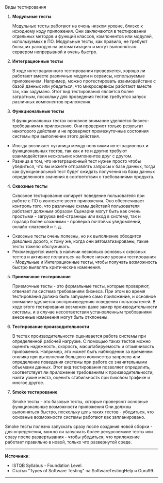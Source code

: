 Виды тестирования

1. **Модульные тесты**

    Модульные тесты работают на очень низком уровне, близко к исходному коду приложения.
    Они заключаются в тестировании отдельных методов и функций классов, компонентов или модулей, используемых в ПО.
    Модульные тесты, как правило, не требуют больших расходов на автоматизацию и могут выполняться сервером непрерывной и очень быстро.

2. **Интеграционные тесты**

    В ходе интеграционного тестирования проверяется, хорошо ли работают вместе различные модули и сервисы, используемые приложением.
    Например, можно протестировать взаимодействие с базой данных или убедиться, что микросервисы работают вместе так, как задумано.
    Этот вид тестирования является более затратным, поскольку для проведения тестов требуется запуск различных компонентов приложения.

3. **Функциональные тесты**

    В функциональных тестах основное внимание уделяется бизнес-требованиям к приложению.
    Они проверяют только результат некоторого действия и не проверяют промежуточные состояния системы при выполнении этого действия.

- Иногда возникает путаница между понятиями интеграционных и функциональных тестов, так как и те и другие требуют взаимодействия нескольких компонентов друг с другом.
- Разница в том, что интеграционный тест нужен просто чтобы убедиться, что вы можете отправлять запросы к базе данных, тогда как функциональный тест будет ожидать получения из базы данных определенного значения в соответствии с требованиями продукта.

4. **Сквозные тесты**

    Сквозное тестирование копирует поведение пользователя при работе с ПО в контексте всего приложения.
    Оно обеспечивает контроль того, что различные схемы действий пользователя работают должным образом
    Сценарии могут быть как очень простыми - загрузка веб-страницы или вход в систему, так и гораздо более сложными - проверка почтовых уведомлений, онлайн-платежей и т. д.

- Сквозные тесты очень полезны, но их выполнение обходится довольно дорого, к тому же, когда они автоматизированы, такие тесты тяжело обслуживать.
- Рекомендуется иметь в наличии несколько основных сквозных тестов и активнее полагаться на более низкие уровни тестирования - Модульные и Интеграционные тесты, чтобы получать возможность быстро выявлять критические изменения.

5. **Приемочное тестирование**

    Приемочные тесты - это формальные тесты, которые проверяют, отвечает ли система требованиям бизнеса.
    При этом во время тестирования должно быть запущено само приложение, и основное внимание уделяется воспроизведению поведения пользователей.
    В ходе этого тестирования возможен даже замер производительности системы, и в случае несоответствия установленным требованиям внесенные изменения могут быть отклонены.

6. **Тестирование производительности**

    В тестах производительности оценивается работа системы при определенной рабочей нагрузке.
    С помощью таких тестов можно оценить надежность, скорость, масштабируемость и отзывчивость приложения.
    Например, это может быть наблюдение за временем отклика при выполнении большого количества запросов или определение поведения системы при работе со значительными объемами данных.
    Этот вид тестирования позволяет определить, соответствует ли приложение требованиям к производительности, найти узкие места, оценить стабильность при пиковом трафике и многое другое.

7. **Smoke тестирование**

    Smoke тесты - это базовые тесты, которые проверяют основные функциональные возможности приложения
    Они должны выполняться быстро, поскольку цель таких тестов - убедиться, что основные возможности системы работают как запланировано.

Smoke тесты полезно запускать сразу после создания новой сборки - для определения, можно ли запускать более ресурсоемкие тесты или сразу после развертывания - чтобы убедиться, что приложение работает правильно в новой, только что развернутой среде.


---

**Источники**:  
- ISTQB Syllabus - Foundation Level.
- Статьи "Types of Software Testing" на SoftwareTestingHelp и Guru99.

---